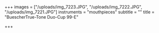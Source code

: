 +++
images = ["/uploads/img_7223.JPG", "/uploads/img_7222.JPG", "/uploads/img_7221.JPG"]
instruments = "mouthpieces"
subtitle = ""
title = "BuescherTrue-Tone Duo-Cup 99-E"

+++
